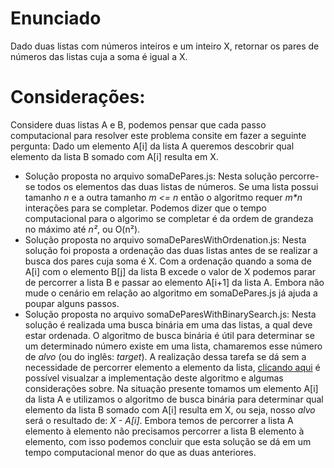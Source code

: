 # Enunciado
Dado duas listas com números inteiros e um inteiro X, retornar os pares de números das listas cuja a soma é igual a X.

# Considerações:
Considere duas listas A e B, podemos pensar que cada passo computacional para resolver este problema consite em fazer a seguinte pergunta: Dado um elemento A[i] da lista A queremos descobrir qual elemento da lista B somado com A[i] resulta em X.
 - Solução proposta no arquivo somaDePares.js:
    Nesta solução percorre-se todos os elementos das duas listas de números. Se uma lista possui tamanho _n_
    e a outra tamanho _m <= n_ então o algoritmo requer _m*n_ interações para se completar. Podemos dizer que o tempo computacional para o algorimo se completar é da ordem de grandeza no máximo até _n²_, ou
    O(n²).
 - Solução proposta no arquivo somaDeParesWithOrdenation.js:
    Nesta solução foi proposta a ordenação das duas listas antes de se realizar a busca dos pares cuja soma é X. Com a ordenação quando a soma de A[i] com o elemento B[j] da lista B excede o valor de X podemos parar de percorrer a lista B e passar ao elemento A[i+1] da lista A. Embora não mude o cenário em relação ao algoritmo em somaDePares.js já ajuda a poupar alguns passos.
 - Solução proposta no arquivo somaDeParesWithBinarySearch.js:
   Nesta solução é realizada uma busca binária em uma das listas, a qual deve estar ordenada.
   O algoritmo de busca binária é útil para determinar se um determinado número existe em uma lista, chamaremos esse número de _alvo_ (ou do inglês: _target_). A realização dessa tarefa se dá sem a necessidade de percorrer elemento a elemento da lista, [clicando aqui](https://github.com/borgesgfj/exercises/tree/main/binary-search) é possível visualzar a implementação deste algoritmo e algumas considerações sobre. Na situação presente tomamos um elemento A[i] da lista A e utilizamos o algoritmo de busca binária para determinar qual elemento da lista B somado com A[i] resulta em X, ou seja, nosso _alvo_ será o resultado de: _X - A[i]_.
   Embora temos de percorrer a lista A elemento à elemento não precisamos percorrer a lista B elemento à elemento, com isso podemos concluir que esta solução se dá em um tempo computacional menor do que as duas anteriores.
